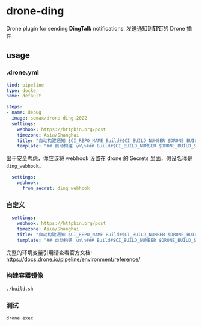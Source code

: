 # drone-ding

Drone plugin for sending **DingTalk** notifications. 
发送通知到**钉钉**的 Drone 插件

## usage

### .drone.yml

```yml
kind: pipeline
type: docker
name: default

steps:
- name: debug
  image: somax/drone-ding:2022
  settings:
    webhook: https://httpbin.org/post
    timezone: Asia/Shanghai
    title: "自动构建通知 $CI_REPO_NAME Build#$CI_BUILD_NUMBER $DRONE_BUILD_STATUS"
    template: "## 自动构建 \n\n### Build#$CI_BUILD_NUMBER $DRONE_BUILD_STATUS\n\n🚀 由 $CI_COMMIT_AUTHOR_NAME 提交到 $CI_COMMIT_REF\n\n👉 [构建详情]($DRONE_BUILD_LINK)\n\n🕑 $DATETIME" 

```

出于安全考虑，你应该将 webhook 设置在 drone 的 Secrets 里面，假设名称是 `ding_webhook`。

```yml
  settings:
    webhook: 
      from_secret: ding_webhook
```

### 自定义

```yml
  settings:
    webhook: https://httpbin.org/post
    timezone: Asia/Shanghai
    title: "自动构建通知 $CI_REPO_NAME Build#$CI_BUILD_NUMBER $DRONE_BUILD_STATUS"
    template: "## 自动构建 \n\n### Build#$CI_BUILD_NUMBER $DRONE_BUILD_STATUS\n\n🚀 由 $CI_COMMIT_AUTHOR_NAME 提交到 $CI_COMMIT_REF\n\n👉 [构建详情]($DRONE_BUILD_LINK)\n\n🕑 $DATETIME" 
```

完整的环境变量引用请查看官方文档: https://docs.drone.io/pipeline/environment/reference/


### 构建容器镜像
```sh
./build.sh
```

### 测试
```sh
drone exec 
```
